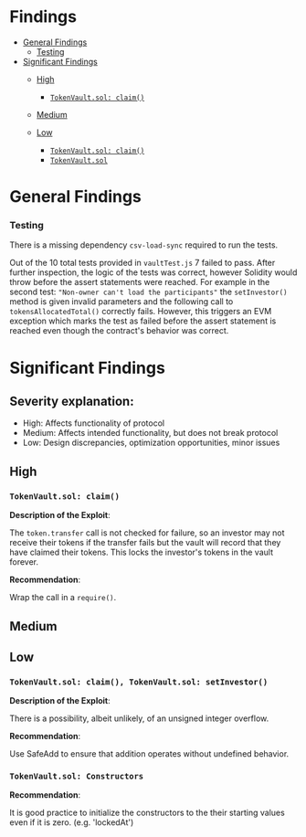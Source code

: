 # Findings

- [General Findings](#general-findings)
    + [Testing](#testing)
- [Significant Findings](#significant-findings)
  * [High](#high)
    + [```TokenVault.sol: claim()```](#tokenvaultsol-claim)
  * [Medium](#medium)
    
  * [Low](#low)
    + [```TokenVault.sol: claim()```](#tokenvaultsol-claim)
    + [```TokenVault.sol```](#tokenvaultsol-constructors)


# General Findings 

### Testing 
There is a missing dependency `csv-load-sync` required to run the tests.

Out of the 10 total tests provided in `vaultTest.js` 7 failed to pass. After further inspection, the logic of the tests was correct, however Solidity would throw before the assert statements were reached. For example in the second test: `"Non-owner can't load the participants"` the `setInvestor()` method is given invalid parameters and the following call to `tokensAllocatedTotal()` correctly fails. However, this triggers an EVM exception which marks the test as failed before the assert statement is reached even though the contract's behavior was correct. 


# Significant Findings

## Severity explanation:
- High: Affects functionality of protocol 
- Medium: Affects intended functionality, but does not break protocol
- Low: Design discrepancies, optimization opportunities, minor issues

## High

### ```TokenVault.sol: claim()```

**Description of the Exploit**:

The `token.transfer` call is not checked for failure, so an investor may not receive their tokens if the transfer fails but the vault will record that they have claimed their tokens. This locks the investor's tokens in the vault forever.

**Recommendation**:

Wrap the call in a `require()`.


## Medium



## Low
### ```TokenVault.sol: claim(), TokenVault.sol: setInvestor()```


**Description of the Exploit**:

There is a possibility, albeit unlikely, of an unsigned integer overflow.

**Recommendation**:

Use SafeAdd to ensure that addition operates without undefined behavior.

### ```TokenVault.sol: Constructors```

**Recommendation**:

It is good practice to initialize the constructors to the their starting values even if it is zero. (e.g. 'lockedAt')



